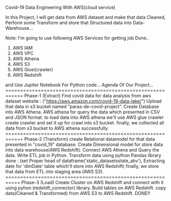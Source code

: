 Covid-19 Data Engineering With AWS(cloud service)

In this Project, I will get data from AWS dataset and make that data Cleaned, Perform some Transform and store that Structured data into Data-Warehouse...

Note: I'm going to use following AWS Services for getting job Done..

1) AWS IAM
2) AWS VPC
3) AWS Athena
4) AWS S3
5) AWS Glue(crawler)
6) AWS Redshift

and Use Jupiter Notebook For Python code...
Agenda Of Our Project...
============================================================ Phase-1 (Extract)
Find covid data for data analysis from aws dataset website : ("https://aws.amazon.com/covid-19-data-lake/")
Upload that data in s3 bucket named "paras-de-covid-project".
Create Database into AWS Athena.
AWS athena for query the data which presented in CSV and JSON format.
to load data into AWS athena we'll use AWS glue crawler
create crawler and set it up for crawl into s3 bucket.
finally, we collected all data from s3 bucket to AWS athena successfully.
============================================================ Phase-2 (Transform)
create Relational datamodel for that data presented in "covid_19" database.
Create Dimensional model for store data into data warehouse(AWS Redshift).
Connect AWS Athena and Query the data.
Write ETL job in Python.
Transform data using python Pandas library done : (set Proper head of dataframe('static_datasetsstate_abv'), Extracting date for 'dimDate' table which'll store into AWS Redshift)
finally, we store that data from ETL into staging area (AWS S3).
=========================================================== Phase-3 (Load)
Create Cluster on AWS Redshift and connect with it using pyhon (redshift_connector) library.
Build tables on AWS Redshift.
copy data(Cleaned & Transformed) from AWS S3 to AWS Redshift.
DONE!!
